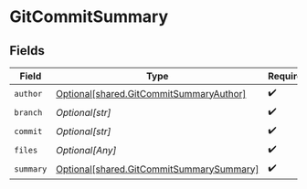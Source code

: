 # GitCommitSummary


## Fields

| Field                                                                                          | Type                                                                                           | Required                                                                                       | Description                                                                                    |
| ---------------------------------------------------------------------------------------------- | ---------------------------------------------------------------------------------------------- | ---------------------------------------------------------------------------------------------- | ---------------------------------------------------------------------------------------------- |
| `author`                                                                                       | [Optional[shared.GitCommitSummaryAuthor]](undefined/models/shared/gitcommitsummaryauthor.md)   | :heavy_check_mark:                                                                             | N/A                                                                                            |
| `branch`                                                                                       | *Optional[str]*                                                                                | :heavy_check_mark:                                                                             | N/A                                                                                            |
| `commit`                                                                                       | *Optional[str]*                                                                                | :heavy_check_mark:                                                                             | N/A                                                                                            |
| `files`                                                                                        | *Optional[Any]*                                                                                | :heavy_check_mark:                                                                             | N/A                                                                                            |
| `summary`                                                                                      | [Optional[shared.GitCommitSummarySummary]](undefined/models/shared/gitcommitsummarysummary.md) | :heavy_check_mark:                                                                             | N/A                                                                                            |